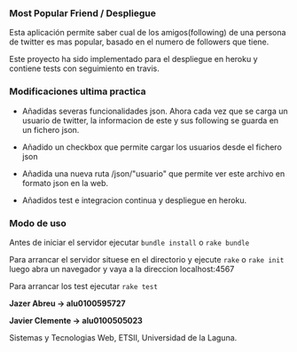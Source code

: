 ### Most Popular Friend / Despliegue

Esta aplicación permite saber cual de los amigos(following) de una persona de twitter es mas popular, basado en el numero de followers que tiene.

Este proyecto ha sido implementado para el despliegue en heroku y contiene tests con seguimiento en travis.

### Modificaciones ultima practica

- Añadidas severas funcionalidades json. Ahora cada vez que se carga un usuario de twitter, la informacion de este y sus following se guarda en un fichero json.

- Añadido un checkbox que permite cargar los usuarios desde el fichero json

- Añadida una nueva ruta /json/"usuario" que permite ver este archivo en formato json en la web.

- Añadidos test e integracion continua y despliegue en heroku.
 

### Modo de uso

Antes de iniciar el servidor ejecutar `bundle install` o `rake bundle`

Para arrancar el servidor situese en el directorio y ejecute `rake` o `rake init` luego abra un navegador y vaya a la direccion localhost:4567

Para arrancar los test ejecutar `rake test`

**Jazer Abreu -> alu0100595727**

**Javier Clemente -> alu0100505023**

Sistemas y Tecnologias Web, ETSII, Universidad de la Laguna.

